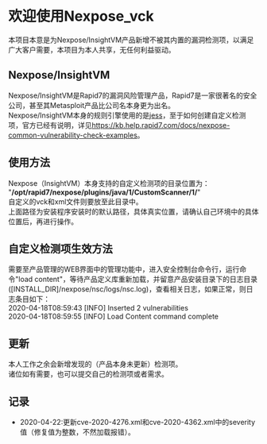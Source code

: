 # 欢迎使用Nexpose_vck
本项目本意是为Nexpose/InsightVM产品新增不被其内置的漏洞检测项，以满足广大客户需要，本项目为本人共享，无任何利益驱动。
## Nexpose/InsightVM
Nexpose/InsightVM是Rapid7的漏洞风险管理产品，Rapid7是一家很著名的安全公司，甚至其Metasploit产品比公司名本身更为出名。  
Nexpose/InsightVM本身的规则引擎使用的是[jess](https://jessrules.com)，至于如何创建自定义检测项，官方已经有说明，详见<https://kb.help.rapid7.com/docs/nexpose-common-vulnerability-check-examples>。
## 使用方法
Nexpose（InsightVM）本身支持的自定义检测项的目录位置为：  
"**/opt/rapid7/nexpose/plugins/java/1/CustomScanner/1/**"  
自定义的vck和xml文件则要放至此目录中。  
上面路径为安装程序安装时的默认路径，具体真实位置，请确认自己环境中的具体位置后，再进行操作。
## 自定义检测项生效方法
需要至产品管理的WEB界面中的管理功能中，进入安全控制台命令行，运行命令"load content"，等待产品定义库重新加载，并留意产品安装目录下的日志目录([INSTALL_DIR]/nexpose/nsc/logs/nsc.log)，查看相关日志，如果正常，则日志条目如下：  
2020-04-18T08:59:43 [INFO] Inserted 2 vulnerabilities  
2020-04-18T08:59:55 [INFO] Load Content command complete
## 更新
本人工作之余会新增发现的（产品本身未更新）检测项。  
诸位如有需要，也可以提交自己的检测项或者需求。
## 记录
* 2020-04-22:更新cve-2020-4276.xml和cve-2020-4362.xml中的severity值（修复值为整数，不然加载报错）。
